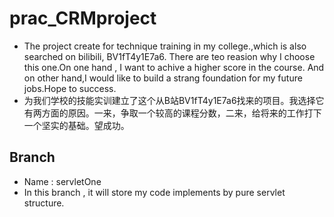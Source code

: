 # prac_CRMproject
* The project create for technique training in my college.,which is also searched on bilibili, BV1fT4y1E7a6. There are teo reasion why I choose this one.On one hand , I want to achive a higher score in the course. And on other hand,I would like to build a strang foundation for my future jobs.Hope to success. 
* 为我们学校的技能实训建立了这个从B站BV1fT4y1E7a6找来的项目。我选择它有两方面的原因。一来，争取一个较高的课程分数，二来，给将来的工作打下一个坚实的基础。望成功。
## Branch
* Name : servletOne
* In this branch , it will store my code implements by pure servlet structure.